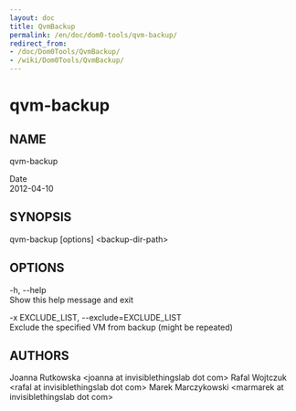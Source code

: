 ```yaml
---
layout: doc
title: QvmBackup
permalink: /en/doc/dom0-tools/qvm-backup/
redirect_from:
- /doc/Dom0Tools/QvmBackup/
- /wiki/Dom0Tools/QvmBackup/
---
```


qvm-backup
==========

NAME
----

qvm-backup

Date  
2012-04-10

SYNOPSIS
--------

qvm-backup [options] \<backup-dir-path\>

OPTIONS
-------

-h, --help  
Show this help message and exit

-x EXCLUDE\_LIST, --exclude=EXCLUDE\_LIST  
Exclude the specified VM from backup (might be repeated)

AUTHORS
-------

Joanna Rutkowska \<joanna at invisiblethingslab dot com\>
Rafal Wojtczuk \<rafal at invisiblethingslab dot com\>
Marek Marczykowski \<marmarek at invisiblethingslab dot com\>
